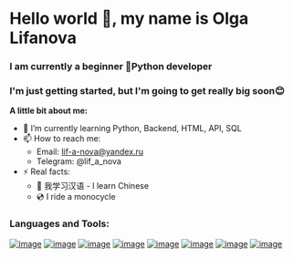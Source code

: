 # Hello world 👋, my name is Olga Lifanova
### I am currently a beginner 🐍Python developer
### I'm just getting started, but I'm going to get really big soon😊
**A little bit about me:**
- 🌱 I’m currently learning Python, Backend, HTML, API, SQL
- 📫 How to reach me:
    - Email: lif-a-nova@yandex.ru
    - Telegram: @lif_a_nova
- ⚡ Real facts:
    - 🐲 我学习汉语 - I learn Chinese 
    - 💿 I ride a monocycle

### Languages and Tools:
[![image](https://www.vectorlogo.zone/logos/python/python-ar21.svg)](https://www.python.org/doc/)   [![image](https://www.vectorlogo.zone/logos/djangoproject/djangoproject-ar21.svg)](https://docs.djangoproject.com/en/4.2/) [![image](https://www.vectorlogo.zone/logos/docker/docker-icon.svg)](https://docs.docker.com/docker-hub/quickstart/) [![image](https://www.vectorlogo.zone/logos/postgresql/postgresql-horizontal.svg)](https://www.postgresql.org/docs/) [![image](https://www.vectorlogo.zone/logos/ubuntu/ubuntu-ar21.svg)](https://help.ubuntu.com/) [![image](https://www.vectorlogo.zone/logos/gunicorn/gunicorn-ar21.svg)](https://docs.gunicorn.org/en/stable/) [![image](https://www.vectorlogo.zone/logos/nginx/nginx-ar21.svg)](https://docs.nginx.com/) [![image](https://www.vectorlogo.zone/logos/getpostman/getpostman-ar21.svg)](https://www.postman.com/)
